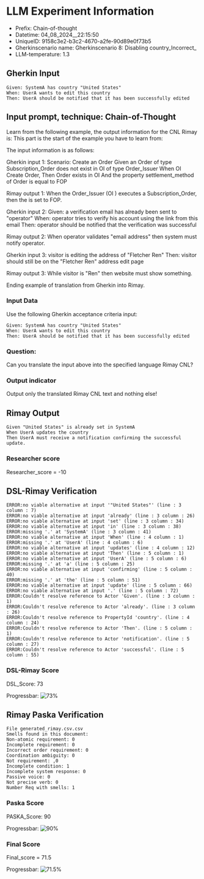 

# LLM Experiment Information
* Prefix:   Chain-of-thought
* Datetime: 04_08_2024__22:15:50
* UniqueID: 9158c3e2-b3c2-4670-a2fe-90d89e0f73b5
* Gherkinscenario name: Gherkinscenario 8: Disabling country_Incorrect_
* LLM-temperature: 1.3

        

## Gherkin Input
```
Given: SystemA has country "United States"
When: UserA wants to edit this country
Then: UserA should be notified that it has been successfully edited
```
    



## Input prompt, technique: Chain-of-Thought


Learn from the following example, the output information for the CNL Rimay is: 
This part is the start of the example you have to learn from:

The input information is as follows: 

Gherkin input 1:
Scenario: Create an Order
Given an Order of type Subscription_Order does not exist in OI of type Order_Issuer 
When OI Create Order, 
Then Order exists in OI 
And the property settlement_method of Order is equal to FOP


Rimay output 1:
When the Order_Issuer (OI ) executes  a Subscription_Order, 
then the  is set to FOP.


Gherkin input 2:
Given: a verification email has already been sent to "operator"
When: operator tries to verify his account using the link from this email
Then: operator should be notified that the verification was successful

Rimay output 2:
When operator validates "email address" 
then system must notify operator.  
 

Gherkin input 3: 
visitor is editing the address of "Fletcher Ren"
Then: visitor should still be on the "Fletcher Ren" address edit page


Rimay output 3:
While visitor is "Ren" 
then website must show something.


Ending example of translation from Gherkin into Rimay.


### Input Data
Use the following Gherkin acceptance criteria input: 
```
Given: SystemA has country "United States"
When: UserA wants to edit this country
Then: UserA should be notified that it has been successfully edited
```

### Question:
Can you translate the input above into the specified language Rimay CNL?

### Output indicator
Output only the translated Rimay CNL text and nothing else!


## Rimay Output
```
Given "United States" is already set in SystemA 
When UserA updates the country 
Then UserA must receive a notification confirming the successful update.
``` 
            

### Researcher score
Researcher_score = -10




## DSL-Rimay Verification
```
ERROR:no viable alternative at input '"United States"' (line : 3 column : 7)
ERROR:no viable alternative at input 'already' (line : 3 column : 26)
ERROR:no viable alternative at input 'set' (line : 3 column : 34)
ERROR:no viable alternative at input 'in' (line : 3 column : 38)
ERROR:missing '.' at 'SystemA' (line : 3 column : 41)
ERROR:no viable alternative at input 'When' (line : 4 column : 1)
ERROR:missing '.' at 'UserA' (line : 4 column : 6)
ERROR:no viable alternative at input 'updates' (line : 4 column : 12)
ERROR:no viable alternative at input 'Then' (line : 5 column : 1)
ERROR:no viable alternative at input 'UserA' (line : 5 column : 6)
ERROR:missing '.' at 'a' (line : 5 column : 25)
ERROR:no viable alternative at input 'confirming' (line : 5 column : 40)
ERROR:missing '.' at 'the' (line : 5 column : 51)
ERROR:no viable alternative at input 'update' (line : 5 column : 66)
ERROR:no viable alternative at input '.' (line : 5 column : 72)
ERROR:Couldn't resolve reference to Actor 'Given'. (line : 3 column : 1)
ERROR:Couldn't resolve reference to Actor 'already'. (line : 3 column : 26)
ERROR:Couldn't resolve reference to PropertyId 'country'. (line : 4 column : 24)
ERROR:Couldn't resolve reference to Actor 'Then'. (line : 5 column : 1)
ERROR:Couldn't resolve reference to Actor 'notification'. (line : 5 column : 27)
ERROR:Couldn't resolve reference to Actor 'successful'. (line : 5 column : 55)

```
### DSL-Rimay Score
DSL_Score: 73

Progressbar: ![73%](https://progress-bar.dev/73)

            


## Rimay Paska Verification
```
File generated_rimay.csv.csv
Smells found in this document: 
Non-atomic requirement: 0
Incomplete requirement: 0
Incorrect order requirement: 0
Coordination ambiguity: 0
Not requirement: ,0
Incomplete condition: 1
Incomplete system response: 0
Passive voice: 0
Not precise verb: 0
Number Req with smells: 1

```
### Paska Score
PASKA_Score: 90

Progressbar: ![90%](https://progress-bar.dev/90)

            

### Final Score
Final_score = 71.5

Progressbar: ![71.5%](https://progress-bar.dev/71.5)

